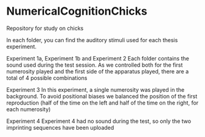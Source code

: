 # NumericalCognitionChicks
Repository for study on chicks

In each folder, you can find the auditory stimuli used for each thesis experiment.

Experiment 1a, Experiment 1b and Experiment 2
Each folder contains the sound used during the test session. As we controlled both for the first numerosity played and the first side of the apparatus played, there are a total of 4 possible combinations 

Experiment 3
In this experiment, a single numerosity was played in the background. To avoid positional biases we balanced the position of the first reproduction (half of the time on the left and half of the time on the right, for each numerosity)


Experiment 4
Experiment 4 had no sound during the test, so only the two imprinting sequences have been uploaded 
